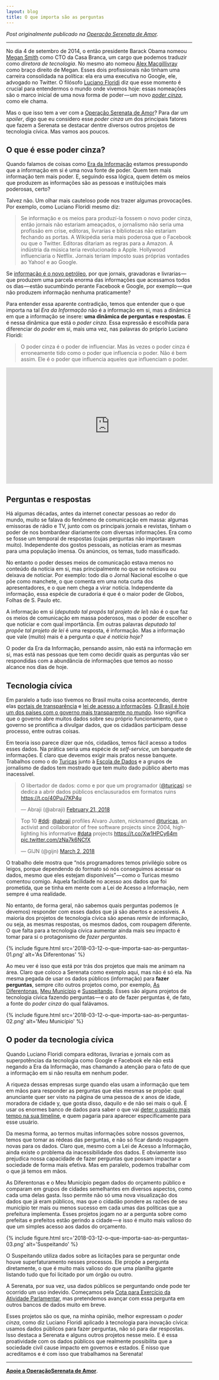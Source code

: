 ```yaml
---
layout: blog
title: O que importa são as perguntas
---
```


_Post originalmente publicado na [Operação Serenata de Amor](https://medium.com/serenata/o-que-importa-s%C3%A3o-as-perguntas-958131b235aa)._

---

No dia 4 de setembro de 2014, o então presidente Barack Obama nomeou [Megan Smith](https://en.wikipedia.org/wiki/Megan_Smith) como CTO da Casa Branca, um cargo que podemos traduzir como _diretora de tecnologia_. No mesmo ato nomeou [Alex Macgillivray](https://twitter.com/amac) como braço direito de Megan. Esses dois profissionais não tinham uma carreira consolidada na política: ela era uma executiva no Google, ele, advogado no Twitter. O filósofo [Luciano Floridi](https://www.oii.ox.ac.uk/people/luciano-floridi/) diz que esse momento é crucial para entendermos o mundo onde vivemos hoje: essas nomeações são o marco inicial de uma nova forma de poder — um novo [_poder cinza_](https://link.springer.com/article/10.1007/s13347-015-0206-y), como ele chama.

Mas o que isso tem a ver com a [Operação Serenata de Amor](https://serenata.ai)? Para dar um _spoiler_, digo que eu considero esse _poder cinza_ um dos principais fatores que fazem a Serenata se destacar dentre diversos outros projetos de tecnologia cívica. Mas vamos aos poucos.

## O que é esse poder cinza?

Quando falamos de coisas como [Era da Informação](https://pt.wikipedia.org/wiki/Era_da_informa%C3%A7%C3%A3o) estamos pressupondo que a informação em si é uma nova fonte de poder. Quem tem mais informação tem mais poder. E, seguindo essa lógica, quem detém os meios que produzem as informações são as pessoas e instituições mais poderosas, certo?

Talvez não. Um olhar mais cauteloso pode nos trazer algumas provocações. Por exemplo, como Luciano Floridi mesmo diz:

> Se informação e os meios para produzí-la fossem o novo poder cinza, então jornais não estariam ameaçados, o jornalismo não seria uma profissão em crise, editoras, livrarias e bibliotecas não estariam fechando as portas. A Wikipédia seria mais poderosa que o Facebook ou que o Twitter. Editoras ditariam as regras para a Amazon. A indústria da música teria revolucionado a Apple. Hollywood influenciaria o Netflix. Jornais teriam imposto suas próprias vontades ao Yahoo! e ao Google.

Se [informação é o novo petróleo](https://www.economist.com/news/leaders/21721656-data-economy-demands-new-approach-antitrust-rules-worlds-most-valuable-resource), por que jornais, gravadoras e livrarias — que produzem uma parcela enorma das informações que acessamos todos os dias — estão sucumbindo perante Facebook e Google, por exemplo — que não produzem informação nenhuma praticamente?

Para entender essa aparente contradição, temos que entender que o que importa na tal _Era da Informação_ não é a informação em si, mas a dinâmica em que a informação se insere: **uma dinâmica de perguntas e respostas**. E é nessa dinâmica que está o _poder cinza._ Essa expressão é escolhida para diferenciar do _poder_ em si, mais uma vez, nas palavras do próprio Luciano Floridi:

> O poder cinza é o poder de influenciar. Mas às vezes o poder cinza é erroneamente tido como o poder que influencia o poder. Não é bem assim. Ele é o poder que influencia aqueles que influenciam o poder.

<iframe width="560" height="315" src="https://www.youtube.com/embed/3SAPuLnwCKM" frameborder="0" allow="accelerometer; autoplay; encrypted-media; gyroscope; picture-in-picture" allowfullscreen></iframe>

## Perguntas e respostas

Há algumas décadas, antes da internet conectar pessoas ao redor do mundo, muito se falava do fenômeno de comunicação em massa: algumas emissoras de rádio e TV, junto com os principais jornais e revistas, tinham o poder de nos bombardear diariamente com diversas informações. Era como se fosse um temporal de respostas (cujas perguntas não importavam muito). Independente dos gostos pessoais, as notícias eram as mesmas para uma população imensa. Os anúncios, os temas, tudo massificado.

No entanto o poder desses meios de comunicação estava menos no conteúdo da notícia em si, mas principalmente no que se noticiava ou deixava de noticiar. Por exemplo: todo dia o Jornal Nacional escolhe o que põe como manchete, o que comenta em uma nota curta dos apresentadores, e o que nem chega a virar notícia. Independente da informação, essa espécie de curadoria é que é o maior poder de Globos, Folhas de S. Paulo etc.

A informação em si (_deputado tal propôs tal projeto de lei_) não é o que faz os meios de comunicação em massa poderosos, mas o poder de escolher o que noticiar e com qual importância. Em outras palavras _deputado tal propõe tal projeto de lei_ é uma resposta, é informação. Mas a informação que vale (muito) mais é a pergunta _o que é notícia hoje?_

O poder da Era da Informação, pensando assim, não está na informação em si, mas está nas pessoas que tem como decidir quais as perguntas vão ser respondidas com a abundância de informações que temos ao nosso alcance nos dias de hoje.

## Tecnologia cívica

Em paralelo a tudo isso tivemos no Brasil muita coisa acontecendo, dentre elas [portais de transparência](http://www.portaltransparencia.gov.br/) e [lei de acesso a informações](http://www.acessoainformacao.gov.br/assuntos/conheca-seu-direito/a-lei-de-acesso-a-informacao). [O Brasil é hoje um dos países com o governo mais transparente no mundo](https://index.okfn.org/place/?filter-table=Brazil). Isso significa que o governo abre muitos dados sobre seu próprio funcionamento, que o governo se prontifica a divulgar dados, que os cidadãos participam desse processo, entre outras coisas.

Em teoria isso parece dizer que nós, cidadãos, temos fácil acesso a todos esses dados. Na prática seria uma espécie de _self-service_, um banquete de informações. É claro que devemos exigir mais pratos nesse banquete. Trabalhos como o do [Turicas](https://twitter.com/turicas) junto à [Escola de Dados](https://escoladedados.org/) e a grupos de jornalismo de dados tem mostrado que tem muito dado público aberto mas inacessível.

<blockquote class="twitter-tweet" data-lang="en"><p lang="pt" dir="ltr">O libertador de dados: como e por que um programador (<a href="https://twitter.com/turicas?ref_src=twsrc%5Etfw">@turicas</a>) se dedica a abrir dados públicos enclausurados em formatos ruins <a href="https://t.co/40PuJ7KP4u">https://t.co/40PuJ7KP4u</a></p>&mdash; Abraji (@abraji) <a href="https://twitter.com/abraji/status/966381159147081728?ref_src=twsrc%5Etfw">February 21, 2018</a></blockquote>
<script async src="https://platform.twitter.com/widgets.js" charset="utf-8"></script>

<blockquote class="twitter-tweet" data-lang="en"><p lang="en" dir="ltr">Top 10 <a href="https://twitter.com/hashtag/ddj?src=hash&amp;ref_src=twsrc%5Etfw">#ddj</a>: <a href="https://twitter.com/abraji?ref_src=twsrc%5Etfw">@abraji</a> profiles Alvaro Justen, nicknamed <a href="https://twitter.com/turicas?ref_src=twsrc%5Etfw">@turicas</a>, an activist and collaborator of free software projects since 2004, highlighting his informative <a href="https://twitter.com/hashtag/data?src=hash&amp;ref_src=twsrc%5Etfw">#data</a> projects <a href="https://t.co/Xw1HPCy64m">https://t.co/Xw1HPCy64m</a> <a href="https://t.co/zNa7k6NCfX">pic.twitter.com/zNa7k6NCfX</a></p>&mdash; GIJN (@gijn) <a href="https://twitter.com/gijn/status/969694594844823553?ref_src=twsrc%5Etfw">March 2, 2018</a></blockquote>
<script async src="https://platform.twitter.com/widgets.js" charset="utf-8"></script>

O trabalho dele mostra que “nós programadores temos privilégio sobre os leigos, porque dependendo do formato só nós conseguimos acessar os dados, mesmo que eles estejam disponíveis” — como o Turicas mesmo comentou comigo. Aquela facilidade no acesso aos dados que foi prometida, que se tinha em mente com a Lei de Acesso a Informação, nem sempre é uma realidade.

No entanto, de forma geral, não sabemos quais perguntas podemos (e devemos) responder com esses dados que já são abertos e acessíveis. A maioria dos projetos de tecnologia cívica são apenas _remix_ de informação, ou seja, as mesmas respostas, os mesmos dados, com roupagem diferente. O que falta para a tecnologia cívica aumentar ainda mais seu impacto é tomar para si o protagonismo de _fazer perguntas_.

{% include figure.html src='2018-03-12-o-que-importa-sao-as-perguntas-01.png' alt='As Diferentonas' %}

Ao meu ver é isso que está por trás dos projetos que mais me animam na área. Claro que coloco a Serenata como exemplo aqui, mas não é só ela. Na mesma pegada de usar os dados públicos (informação) para **fazer perguntas**, sempre cito outros projetos como, por exemplo, [As Diferentonas](https://play.google.com/store/apps/details?id=com.ionicframework.diferentonas906569&hl=pt_BR), [Meu Município](https://meumunicipio.org.br/) e [Suspeitando](http://www.suspeitando.com.br/). Esses são alguns projetos de tecnologia cívica fazendo perguntas — e o ato de fazer perguntas é, de fato, a fonte do _poder cinza_ do qual falávamos.

{% include figure.html src='2018-03-12-o-que-importa-sao-as-perguntas-02.png' alt='Meu Município' %}

## O poder da tecnologia cívica

Quando Luciano Floridi compara editoras, livrarias e jornais com as superpotências da tecnologia como Google e Facebook ele não está negando a Era da Informação, mas chamando a atenção para o fato de que a informação em si não resulta em nenhum poder.

A riqueza dessas empresas surge quando elas usam a informação que tem em mãos para responder as perguntas que elas mesmas se propõe: qual anunciante quer ser visto na página de uma pessoa de x anos de idade, moradora de cidade y, que gosta disso, daquilo e de não sei mais o quê. É usar os enormes banco de dados para saber o que vai [deter o usuário mais tempo na sua timeline](https://en.wikipedia.org/wiki/Attention_economy), e quem pagaria para aparecer especificamente para esse usuário.

Da mesma forma, ao termos muitas informações sobre nossos governos, temos que tomar as rédeas das perguntas, e não só ficar dando roupagem novas para os dados. Claro que, mesmo com a Lei de Acesso a Informação, ainda existe o problema da inacessibilidade dos dados. E obviamente isso prejudica nossa capacidade de fazer perguntas que possam impactar a sociedade de forma mais efetiva. Mas em paralelo, podemos trabalhar com o que já temos em mãos.

As Diferentonas e o Meu Município pegam dados do orçamento público e comparam em grupos de cidades semelhantes em diversos aspectos, como cada uma delas gasta. Isso permite não só uma nova visualização dos dados que já eram públicos, mas que o cidadão pondere as razões de seu município ter mais ou menos sucesso em cada umas das políticas que a prefeitura implementa. Esses projetos jogam no ar a pergunta sobre como prefeitas e prefeitos estão gerindo a cidade — e isso é muito mais valioso do que um simples acesso aos dados do orçamento.

{% include figure.html src='2018-03-12-o-que-importa-sao-as-perguntas-03.png' alt='Suspeitando' %}

O Suspeitando utiliza dados sobre as licitações para se perguntar onde houve superfaturamento nesses processos. Ele propõe a pergunta diretamente, o que é muito mais valioso do que uma planilha gigante listando tudo que foi licitado por um órgão ou outro.

A Serenata, por sua vez, usa dados públicos se perguntando onde pode ter ocorrido um uso indevido. Começamos pela [Cota para Exercício da Atividade Parlamentar](http://www.camara.gov.br/cota-parlamentar/), mas pretendemos avançar com essa pergunta em outros bancos de dados muito em breve.

Esses projetos são os que, na minha opinião, melhor expressam o _poder cinza_, como diz Luciano Floridi aplicado à tecnologia para inovação cívica: usamos dados públicos para fazer perguntas, não só para dar respostas. Isso destaca a Serenata e alguns outros projetos nesse meio. E é essa proatividade com os dados públicos que realmente possibilita que a sociedade civil cause impacto em governos e estados. É nisso que acreditamos e é com isso que trabalhamos na Serenata!

---

[**Apoie a OperaçãoSerenata de Amor**](https://apoia.se/serenata).
